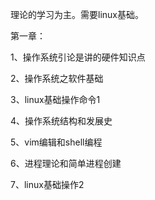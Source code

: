 理论的学习为主。需要linux基础。

第一章： 

1、操作系统引论是讲的硬件知识点

2、操作系统之软件基础

3、linux基础操作命令1  

4、操作系统结构和发展史

5、vim编辑和shell编程

6、进程理论和简单进程创建

7、linux基础操作2
